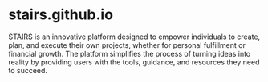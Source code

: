 # stairs.github.io
STAIRS is an innovative platform designed to empower individuals to create, plan, and execute their own projects, whether for personal fulfillment or financial growth. The platform simplifies the process of turning ideas into reality by providing users with the tools, guidance, and resources they need to succeed.
